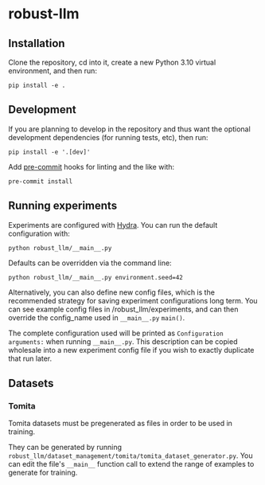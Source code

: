 # robust-llm

## Installation
Clone the repository, cd into it, create a new Python 3.10 virtual environment, and then run:
```
pip install -e .
```

## Development

If you are planning to develop in the repository and thus want the optional development dependencies (for running tests, etc), then run:
```
pip install -e '.[dev]'
```

Add [pre-commit](https://pre-commit.com/) hooks for linting and the like with:
```
pre-commit install
```

## Running experiments
Experiments are configured with [Hydra](https://hydra.cc/). You can run the default configuration with:

```
python robust_llm/__main__.py
```

Defaults can be overridden via the command line:

```
python robust_llm/__main__.py environment.seed=42
```

Alternatively, you can also define new config files, which is the recommended strategy for saving experiment configurations long term. You can see example config files in /robust_llm/experiments, and can then override the config_name used in `__main__.py` `main()`.

The complete configuration used will be printed as `Configuration arguments:` when running `__main__.py`. This description can be copied wholesale into a new experiment config file if you wish to exactly duplicate that run later.

## Datasets

### Tomita
Tomita datasets must be pregenerated as files in order to be used in training.

They can be generated by running `robust_llm/dataset_management/tomita/tomita_dataset_generator.py`. You can edit the file's `__main__` function call to extend the range of examples to generate for training.
